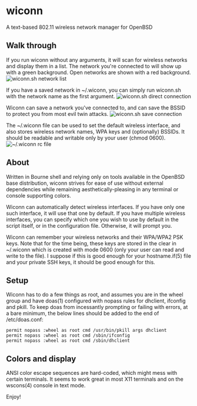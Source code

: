 # wiconn
A text-based 802.11 wireless network manager for OpenBSD

## Walk through
If you run wiconn without any arguments, it will scan for wireless networks and display them in a list. The network you're connected to will show up with a green background. Open networks are shown with a red background.
![wiconn.sh network list](http://stuff.h-i-r.net/wiconn/wc1.png)

If you have a saved network in ~/.wiconn, you can simply run wiconn.sh with the network name as the first argument.
![wiconn.sh direct connection](http://stuff.h-i-r.net/wiconn/wc0.png)

Wiconn can save a network you've connected to, and can save the BSSID to protect you from most evil twin attacks.
![wiconn.sh save connection](http://stuff.h-i-r.net/wiconn/wc2.png)

The ~/.wiconn file can be used to set the default wireless interface, and also stores wireless network names, WPA keys and (optionally) BSSIDs. It should be readable and writable only by your user (chmod 0600). 
![~/.wiconn rc file](http://stuff.h-i-r.net/wiconn/wc3.png)

## About
Written in Bourne shell and relying only on tools available in the OpenBSD
base distribution, wiconn strives for ease of use without external
dependencies while remaining aesthetically-pleasing in any terminal or 
console supporting colors.

Wiconn can automatically detect wireless interfaces. If you have only one
such interface, it will use that one by default. If you have multiple 
wireless interfaces, you can specify which one you wish to use by default
in the script itself, or in the configuration file. Otherwise, it will
prompt you.

Wiconn can remember your wireless networks and their WPA/WPA2 PSK keys.
Note that for the time being, these keys are stored in the clear in 
~/.wiconn which is created with mode 0600 (only your user can read and 
write to the file). I suppose if this is good enough for your 
hostname.if(5) file and your private SSH keys, it should be good enough
for this. 

## Setup
Wiconn has to do a few things as root, and assumes you are in the wheel
group and have doas(1) configured with nopass rules for dhclient, 
ifconfig and pkill. To keep doas from incessantly prompting or failing
with errors, at a bare minimum, the below lines should be added 
to the end of /etc/doas.conf:

```
permit nopass :wheel as root cmd /usr/bin/pkill args dhclient
permit nopass :wheel as root cmd /sbin/ifconfig
permit nopass :wheel as root cmd /sbin/dhclient
```

## Colors and display
ANSI color escape sequences are hard-coded, which might mess with 
certain terminals. It seems to work great in most X11 terminals and 
on the wscons(4) console in text mode.

Enjoy!
